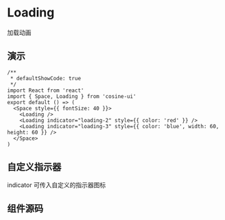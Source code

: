# Loading

加载动画

## 演示

```tsx
/**
 * defaultShowCode: true
 */
import React from 'react'
import { Space, Loading } from 'cosine-ui'
export default () => (
  <Space style={{ fontSize: 40 }}>
    <Loading />
    <Loading indicator="loading-2" style={{ color: 'red' }} />
    <Loading indicator="loading-3" style={{ color: 'blue', width: 60, height: 60 }} />
  </Space>
)
```

## 自定义指示器

indicator 可传入自定义的指示器图标

<API></API>

## 组件源码

<code src="./index.tsx" compact=true defaultShowCode=true></code>
